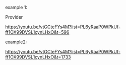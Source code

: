 example 1:

Provider

https://youtu.be/vtGCteFYs4M?list=PL6yRaaP0WPkUf-ff1OX99DVSL1cynLHxO&t=596



example2:

https://youtu.be/vtGCteFYs4M?list=PL6yRaaP0WPkUf-ff1OX99DVSL1cynLHxO&t=1733
